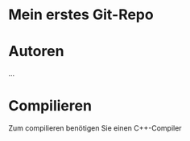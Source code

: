 Mein erstes Git-Repo
====================

Autoren
=======


...


Compilieren
===========

Zum compilieren benötigen Sie einen C++-Compiler